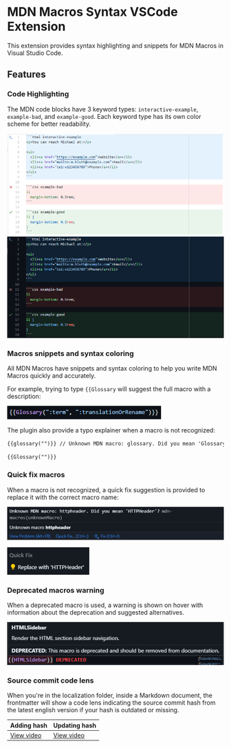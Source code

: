 # MDN Macros Syntax VSCode Extension

This extension provides syntax highlighting and snippets for MDN Macros in Visual Studio Code.

## Features

### Code Highlighting

The MDN code blocks have 3 keyword types: `interactive-example`, `example-bad`, and `example-good`. Each keyword type has its own color scheme for better readability.

![Code Highlighting in light theme](./docs/images/block-code-colors-light.png)
![Code Highlighting in dark theme](./docs/images/block-code-colors-dark.png)

### Macros snippets and syntax coloring

All MDN Macros have snippets and syntax coloring to help you write MDN Macros quickly and accurately.

For example, trying to type `{{Glossary` will suggest the full macro with a description:

![Example of Glossary completion](./docs/images/macros-completions-glossary-example.png)

The plugin also provide a typo explainer when a macro is not recognized:

```md example-bad
{{glossary("")}} // Unknown MDN macro: glossary. Did you mean 'Glossary'? `mdn-macros(unknownMacro)`
```

```md example-good
{{Glossary("")}}
```

### Quick fix macros

When a macro is not recognized, a quick fix suggestion is provided to replace it with the correct macro name:

![The error message on the hover tooltip](./docs/images/macros-quick-fix-error-example.png)

![The quick fix suggestion menu when you click on the "Quick Fix" lightbulb](./docs/images/macros-quick-fix-menu-example.png)

### Deprecated macros warning

When a deprecated macro is used, a warning is shown on hover with information about the deprecation and suggested alternatives.

![The deprecation warning on the hover tooltip](./docs/images/macros-deprecated-warning-example.png)

### Source commit code lens

When you're in the localization folder, inside a Markdown document, the frontmatter will show a code lens indicating the source commit hash from the latest english version if your hash is outdated or missing.

| Adding hash                                         | Updating hash                                         |
| --------------------------------------------------- | ----------------------------------------------------- |
| [View video](./docs/medias/adding-sourceCommit.mp4) | [View video](./docs/medias/updating-sourceCommit.mp4) |
